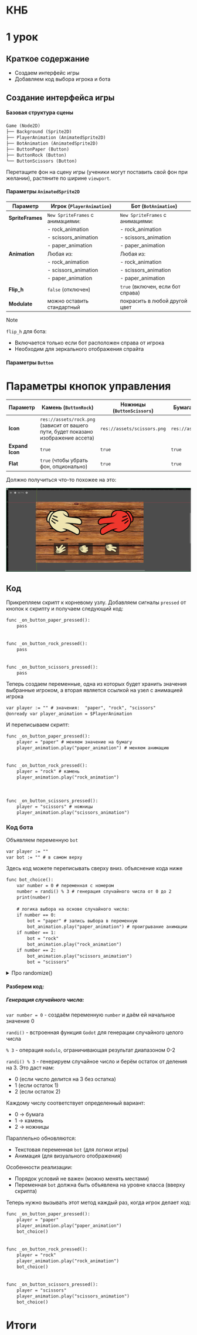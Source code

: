 # КНБ

# 1 урок

## Краткое содержание
- Создаем интерфейс игры
- Добавляем код выбора игрока и бота

## Создание интерфейса игры

#### Базовая структура сцены
```
Game (Node2D)  
├── Background (Sprite2D)  
├── PlayerAnimation (AnimatedSprite2D)  
├── BotAnimation (AnimatedSprite2D)  
├── ButtonPaper (Button)  
├── ButtonRock (Button)  
└── ButtonScissors (Button)
```
Перетащите фон на сцену игры (ученики могут поставить свой фон при желании), растяните по ширине `viewport`.

#### Параметры `AnimatedSprite2D`

| Параметр          | Игрок (`PlayerAnimation`)                     | Бот (`BotAnimation`)                          |
|-------------------|------------------------------------------|------------------------------------------|
| **SpriteFrames**  | `New SpriteFrames` с анимациями:         | `New SpriteFrames` с анимациями:         |
|                   | - rock_animation                         | - rock_animation                         |
|                   | - scissors_animation                     | - scissors_animation                     |
|                   | - paper_animation                        | - paper_animation                        |
| **Animation**     | Любая из:                                | Любая из:                                |
|                   | - rock_animation                         | - rock_animation                         |
|                   | - scissors_animation                     | - scissors_animation                     |
|                   | - paper_animation                        | - paper_animation                        |
| **Flip_h**        | `false` (отключен)                       | `true` (включен, если бот справа)        |
| **Modulate**        | можно оставить стандартный                       | покрасить в любой другой цвет       |


>[!Note]
>`flip_h` для бота:
>   - Включается только если бот расположен справа от игрока
>   - Необходим для зеркального отображения спрайта


#### Параметры `Button`

# Параметры кнопок управления

| Параметр          | Камень (`ButtonRock`)          | Ножницы (`ButtonScissors`)    | Бумага (`ButtonPaper`)        |
|-------------------|--------------------------|--------------------------|--------------------------|
| **Icon**          | `res://assets/rock.png` (зависит от вашего пути, будет показано изображение ассета)  | `res://assets/scissors.png` | `res://assets/paper.png` |
| **Expand Icon**   | `true`                   | `true`                   | `true`                   |
| **Flat**          | `true` (чтобы убрать фон, опционально)      | `true`                   | `true`                   |



Должно получиться что-то похожее на это:

![image](https://github.com/IT-Compot/Python-methodologies/blob/main/first-stage/KNB/Assets/game_screen.png)


## Код

Прикрепляем скрипт к корневому узлу. Добавляем сигналы `pressed` от кнопок к скрипту и получаем следующий код:

```gdscript
func _on_button_paper_pressed():
	pass


func _on_button_rock_pressed():
	pass


func _on_button_scissors_pressed():
	pass
```

Теперь создаем переменные, одна из которых будет хранить значения выбранные игроком, а вторая является ссылкой на узел с анимацией игрока

```gdscript
var player := "" # значения:  "paper", "rock", "scissors"
@onready var player_animation = $PlayerAnimation
```

И переписываем скрипт:

```gdscript
func _on_button_paper_pressed():
	player = "paper" # меняем значение на бумагу
	player_animation.play("paper_animation") # меняем анимацию


func _on_button_rock_pressed():
	player = "rock" # камень
	player_animation.play("rock_animation")



func _on_button_scissors_pressed():
	player = "scissors" # ножницы
	player_animation.play("scissors_animation")

```

### Код бота

Объявляем переменную `bot`

```gdscript
var player := ""
var bot := "" # в самом верху
```

Здесь код можете переписывать сверху вниз. объяснение кода ниже

```gdscript
func bot_choice():
	var number = 0 # переменная с номером
	number = randi() % 3 # генерация случайного числа от 0 до 2
	print(number)

	# логика выбора на основе случайного числа:
	if number == 0:
		bot = "paper" # запись выбора в переменную
		bot_animation.play("paper_animation") # проигрывание анимации
	if number == 1:
		bot = "rock"
		bot_animation.play("rock_animation")
	if number == 2:
		bot_animation.play("scissors_animation")
		bot = "scissors"
```

<details>
	<summary>Про randomize() </summary>
	
### Уточнение о работе `randomize()` в `Godot`

#### Фактическое поведение в современных версиях `Godot (4.0+)`

1. **Автоматическая инициализация**:
   - Начиная с `Godot 4.0`, движок **автоматически вызывает `randomize()`** при запуске проекта
   - Это было сделано для упрощения разработки

2. **Почему ваш код работает без `randomize`**:
   - Даже без явного вызова `randomize()` вы получаете разные последовательности
   - `Godot` сам устанавливает `seed` на основе системного времени

3. **Остающиеся рекомендации**:

```gdscript
# Лучшая практика (для совместимости и явного контроля)
func _ready():
    randomize()  # Явная инициализация
```


>[!Tip]
>Можете дополнительно рассказать про это ученикам и явно указать `randomzie()` в коде
</details>


#### Разберем код:
##### Генерация случайного числа:
`var number = 0` - создаём переменную `number` и даём ей начальное значение 0

`randi()` - встроенная функция `Godot` для генерации случайного целого числа

`% 3` - операция `modulo`, ограничивающая результат диапазоном 0-2


`randi() % 3` - генерируем случайное число и берём остаток от деления на 3. Это даст нам:

- 0 (если число делится на 3 без остатка)
- 1 (если остаток 1)
- 2 (если остаток 2)


Каждому числу соответствует определенный вариант:

- 0 → бумага
- 1 → камень
- 2 → ножницы

Параллельно обновляются:

- Текстовая переменная `bot` (для логики игры)
- Анимация (для визуального отображения)

Особенности реализации:

- Порядок условий не важен (можно менять местами)
- Переменная `bot` должна быть объявлена на уровне класса (вверху скрипта)


Теперь нужно вызывать этот метод каждый раз, когда игрок делает ход:

```gdscript
func _on_button_paper_pressed():
	player = "paper"
	player_animation.play("paper_animation")
	bot_choice()


func _on_button_rock_pressed():
	player = "rock"
	player_animation.play("rock_animation")
	bot_choice()


func _on_button_scissors_pressed():
	player = "scissors"
	player_animation.play("scissors_animation")
	bot_choice()
```

# Итоги

